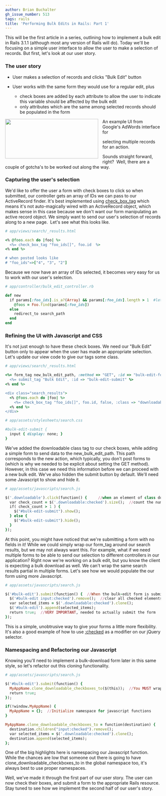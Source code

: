 ```yaml
---
author: Brian Buchalter
gh_issue_number: 513
tags: rails
title: 'Performing Bulk Edits in Rails: Part 1'
---
```




This will be the first article in a series, outlining how to implement a bulk edit in Rails 3.1.1 (although most any version of Rails will do).  Today we'll be focusing on a simple user interface to allow the user to make a selection of records.  But first, let's look at our user story.

### The user story

- User makes a selection of records and clicks "Bulk Edit" button
- User works with the same form they would use for a regular edit, plus

    - check boxes are added by each attribute to allow the user to indicate this variable should be affected by the bulk edit
    - only attributes which are the same among selected records should be populated in the form

<div class="separator" style="clear: both; text-align: center;"><a href="/blog/2011/11/14/performing-bulk-edits-in-rails-part-1/image-0.jpeg" imageanchor="1" style="clear: left; float: left; margin-bottom: 1em; margin-right: 1em;"><img border="0" height="128" src="/blog/2011/11/14/performing-bulk-edits-in-rails-part-1/image-0.jpeg" width="301"/></a></div>

An example UI from Google's AdWords interface for 

selecting multiple records for an action.

Sounds straight forward, right?  Well, there are a couple of gotcha's to be worked out along the way.

### Capturing the user's selection

We'd like to offer the user a form with check boxes to click so when submitted, our controller gets an array of IDs we can pass to our ActiveRecord finder.  It's best implemented using [check_box_tag](http://api.rubyonrails.org/classes/ActionView/Helpers/FormTagHelper.html#method-i-check_box_tag) which means it's not  auto-magically wired with an ActiveRecord object, which makes sense in this case because we don't want our form manipulating an active record object.  We simply want to send our user's selection of records along to a new page.  Let's see what this looks like.

```ruby
# app/views/search/_results.html

<% @foos.each do |foo| %>
  <%= check_box_tag "foo_ids[]", foo.id  %>
<% end %>

# when posted looks like
# "foo_ids"=>["4", "3", "2"]
```
Because we now have an array of IDs selected, it becomes very easy for us to work with our user's selection.

```ruby
# app/controller/bulk_edit_controller.rb

def new
  if params[:foo_ids].is_a?(Array) && params[:foo_ids].length > 1  #let's make sure we got what we expected
    @foos = Foo.find(params[:foo_ids])
  else
    redirect_to search_path
  end
end
```

### Refining the UI with Javascript and CSS

It's not just enough to have these check boxes.  We need our "Bulk Edit" button only to appear when the user has made an appropriate selection.  Let's update our view code to give our tags some class.

```ruby
# app/views/search/_results.html

<%= form_tag new_bulk_edit_path, :method => "GET", :id => "bulk-edit-form" do %>
  <%= submit_tag "Bulk Edit", :id => "bulk-edit-submit" %>
<% end %>

<div class="search_results">
  <% @foos.each do |foo| %>
    <%= check_box_tag "foo_ids[]", foo.id, false, :class => "downloadable"  %>
  <% end %>
</div>

# app/assets/stylesheets/search.css

#bulk-edit-submit {
  input { display: none; }
}
```

We've added the downloadable class tag to our check boxes, while adding a simple form to send data to the new_bulk_edit_path.  This path corresponds to the new action, which typically, you don't post forms to (which is why we needed to be explicit about setting the GET method).  However, in this case we need this information before we can proceed with a new bulk edit.  We've also hidden the submit button by default.  We'll need some Javascript to show and hide it.

```ruby
# app/assets/javascripts/search.js

$('.downloadable').click(function() {     //when an element of class downloadable is clicked
  var check_count = $('.downloadable:checked').size();  //count the number of checked elements
  if( check_count > 1 ) {
    $("#bulk-edit-submit").show();
  } else {
    $("#bulk-edit-submit").hide();
  }
});
```

At this point, you might have noticed that we're submitting a form with no fields in it!  While we could simply wrap our form_tag around our search results, but we may not always want this.  For example, what if we need multiple forms to be able to send our selection to different controllers in our application?  Right now we're working on a bulk edit, but you know the client is expecting a bulk download as well.  We can't wrap the same search results partial in multiple forms.  Let's see how we would populate the our form using more Javascript.

```ruby
# app/assets/javascripts/search.js

$('#bulk-edit').submit(function() {  //When the bulk-edit form is submitted
  $('#bulk-edit input:checked').remove();  //clear all checked elements from form
  var selected_items = $('.downloadable:checked').clone();
  $('#bulk-edit').append(selected_items);
  return true;  //VERY IMPORTANT, needed to actually submit the form
});
```

This is a simple, unobtrusive way to give your forms a little more flexibility.  It's also a good example of how to use [:checked](http://api.jquery.com/checked-selector/) as a modifier on our jQuery selector.

### Namespacing and Refactoring our Javascript

Knowing you'll need to implement a bulk-download form later in this same style, so let's refactor out this cloning functionality.

```ruby
# app/assets/javascripts/search.js

$('#bulk-edit').submit(function() {
  MyAppName.clone_downloadable_checkboxes_to($(this));  //You MUST wrap "this" inside $()
  return true;
});

if(!window.MyAppName) {
  MyAppName = {};  //Initialize namespace for javascript functions
}

MyAppName.clone_downloadable_checkboxes_to = function(destination) {
  destination.children("input:checked").remove();
  var selected_items = $('.downloadable:checked').clone();
  destination.append(selected_items);
};
```

One of the big highlights here is namespacing our Javascript function.  While the chances are low that someone out there is going to have clone_downloadable_checkboxes_to in the global namespace too, it's always best to use proper namespaces.

Well, we've made it through the first part of our user story.  The user can now check their boxes, and submit a form to the appropriate Rails resource.  Stay tuned to see how we implement the second half of our user's story.


